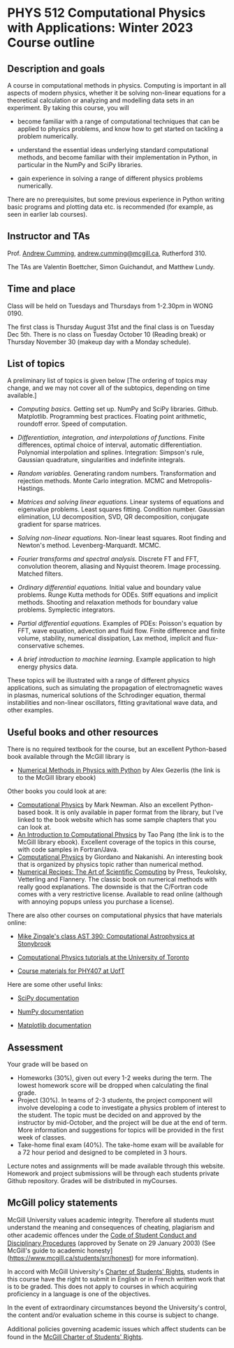# PHYS 512 Computational Physics with Applications: Winter 2023 Course outline

## Description and goals

A course in computational methods in physics. Computing is important in all aspects of modern physics, whether it be solving non-linear equations for a theoretical calculation or analyzing and modelling data sets in an experiment. By taking this course, you will 

- become familiar with a range of computational techniques that can be applied to physics problems, and know how to get started on tackling a problem numerically.

- understand the essential ideas underlying standard computational methods, and become familiar with their implementation in Python, in particular in the NumPy and SciPy libraries.

- gain experience in solving a range of different physics problems numerically.

There are no prerequisites, but some previous experience in Python writing basic programs and plotting data etc. is recommended (for example, as seen in earlier lab courses).

## Instructor and TAs

Prof. [Andrew Cumming](https://www.physics.mcgill.ca/~cumming/), andrew.cumming@mcgill.ca, Rutherford 310.

The TAs are Valentin Boettcher, Simon Guichandut, and Matthew Lundy.


## Time and place

Class will be held on Tuesdays and Thursdays from 1-2.30pm in WONG 0190.

The first class is Thursday August 31st and the final class is on Tuesday Dec 5th. There is no class on Tuesday October 10 (Reading break) or Thursday November 30 (makeup day with a Monday schedule). 


## List of topics

A preliminary list of topics is given below [The ordering of topics may change, and we may not cover all of the subtopics, depending on time available.]

- *Computing basics.* Getting set up. NumPy and SciPy libraries. Github. Matplotlib. Programming best practices. Floating point arithmetic, roundoff error. Speed of computation. 

- *Differentiation, integration, and interpolations of functions.* Finite differences, optimal choice of interval, automatic differentiation. Polynomial interpolation and splines. Integration: Simpson's rule, Gaussian quadrature, singularities and indefinite integrals.

- *Random variables.* Generating random numbers. Transformation and rejection methods. Monte Carlo integration. MCMC and Metropolis-Hastings.

- *Matrices and solving linear equations.* Linear systems of equations and eigenvalue problems. Least squares fitting. Condition number. Gaussian elimination, LU decomposition, SVD, QR decomposition, conjugate gradient for sparse matrices.

- *Solving non-linear equations.* Non-linear least squares. Root finding and Newton's method. Levenberg-Marquardt. MCMC.

- *Fourier transforms and spectral analysis.* Discrete FT and FFT, convolution theorem, aliasing and Nyquist theorem. Image processing. Matched filters.

- *Ordinary differential equations.* Initial value and boundary value problems. Runge Kutta methods for ODEs. Stiff equations and implicit methods. Shooting and relaxation methods for boundary value problems. Symplectic integrators.

- *Partial differential equations.* Examples of PDEs: Poisson's equation by FFT, wave equation, advection and fluid flow. Finite difference and finite volume, stability, numerical dissipation, Lax method, implicit and flux-conservative schemes.

- *A brief introduction to machine learning.* Example application to high energy physics data.

These topics will be illustrated with a range of different physics applications, such as simulating the propagation of electromagnetic waves in plasmas, numerical solutions of the Schrodinger equation, thermal instabilities and non-linear oscillators, fitting gravitational wave data, and other examples.


## Useful books and other resources

There is no required textbook for the course, but an excellent Python-based book available through the McGill library is 

- [Numerical Methods in Physics with Python](https://mcgill.on.worldcat.org/search/detail/1162187759?queryString=ti%3A%28numerical%20methods%20physics%29&databaseList=283%2C638&origPageViewName=pages%2Fadvanced-search-page&clusterResults=&groupVariantRecords=&expandSearch=true&translateSearch=false&queryTranslationLanguage=&lang=en&scope=wz%3A12129) by Alex Gezerlis (the link is to the McGill library ebook)

Other books you could look at are:

- [Computational Physics](http://www-personal.umich.edu/~mejn/cp/) by Mark Newman. Also an excellent Python-based book. It is only available in paper format from the library, but I've linked to the book website which has some sample chapters that you can look at.
- [An Introduction to Computational Physics](https://mcgill.on.worldcat.org/search/detail/63814390?queryString=tao%20pang%20computational&expandSearch=true&translateSearch=false&databaseList=283%2C638&clusterResults=true&groupVariantRecords=false) by Tao Pang (the link is to the McGill library ebook). Excellent coverage of the topics in this course, with code samples in Fortran/Java.
- [Computational Physics](https://www.physics.purdue.edu/~hisao/book/) by Giordano and Nakanishi. An interesting book that is organized by physics topic rather than numerical method.
- [Numerical Recipes: The Art of Scientific Computing](http://numerical.recipes/book.html) by Press, Teukolsky, Vetterling and Flannery. The classic book on numerical methods with really good explanations. The downside is that the C/Fortran code comes with a very restrictive license. Available to read online (although with annoying popups unless you purchase a license).

There are also other courses on computational physics that have materials online:

- [Mike Zingale's class AST 390: Computational Astrophysics at Stonybrook](https://zingale.github.io/computational_astrophysics/intro.html)

- [Computational Physics tutorials at the University of Toronto](https://computation.physics.utoronto.ca)

- [Course materials for PHY407 at UofT](https://github.com/PHY407-UofT)

Here are some other useful links:

- [SciPy documentation](https://docs.scipy.org/doc/scipy/tutorial/index.html#user-guide)

- [NumPy documentation](https://numpy.org/doc/stable/)

- [Matplotlib documentation](https://matplotlib.org/stable/#)

## Assessment

Your grade will be based on 

- Homeworks (30%), given out every 1-2 weeks during the term. The lowest homework score will be dropped when calculating the final grade. 
- Project (30%). In teams of 2-3 students, the project component will involve developing a code to investigate a physics problem of interest to the student. The topic must be decided on and approved by the instructor by mid-October, and the project will be due at the end of term. More information and suggestions for topics will be provided in the first week of classes.
- Take-home final exam (40%). The take-home exam will be available for a 72 hour period and designed to be completed in 3 hours.

Lecture notes and assignments will be made available through this website. Homework and project submissions will be through each students private Github repository. Grades will be distributed in myCourses.

## McGill policy statements

McGill University values academic integrity. Therefore all students must understand the meaning and consequences of cheating, plagiarism and other academic oﬀences under the [Code of Student Conduct and Disciplinary Procedures](https://www.mcgill.ca/secretariat/files/secretariat/code_of_student_conduct_and_disciplinary_procedures.pdf) (approved by Senate on 29 January 2003) (See McGill's guide to academic honesty](https://www.mcgill.ca/students/srr/honest) for more information).

In accord with McGill University's [Charter of Students' Rights](https://www.mcgill.ca/secretariat/files/secretariat/charter_of_student_rights_last_approved_october_262017.pdf), students in this course have the right to submit in English or in French written work that is to be graded. This does not apply to courses in which acquiring proficiency in a language is one of the objectives.

In the event of extraordinary circumstances beyond the University's control, the content and/or evaluation scheme in this course is subject to change. 

Additional policies governing academic issues which aﬀect students can be found in the [McGill Charter of Students' Rights](https://www.mcgill.ca/secretariat/files/secretariat/charter_of_student_rights_last_approved_october_262017.pdf).

